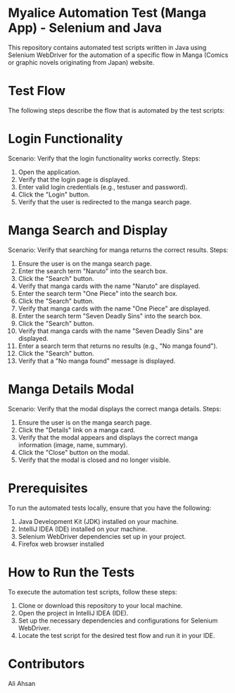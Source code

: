 # Myalice Automation Test (Manga App) - Selenium and Java

This repository contains automated test scripts written in Java using Selenium WebDriver for the automation of a specific flow in Manga (Comics or graphic novels originating from Japan) website.

# Test Flow

The following steps describe the flow that is automated by the test scripts:

# Login Functionality
Scenario: Verify that the login functionality works correctly.
Steps:
1. Open the application.
2. Verify that the login page is displayed.
3. Enter valid login credentials (e.g., testuser and password).
4. Click the "Login" button.
5. Verify that the user is redirected to the manga search page.

# Manga Search and Display
Scenario: Verify that searching for manga returns the correct results.
Steps:
1. Ensure the user is on the manga search page.
2. Enter the search term "Naruto" into the search box.
3. Click the "Search" button.
4. Verify that manga cards with the name "Naruto" are displayed.
5. Enter the search term "One Piece" into the search box.
6. Click the "Search" button.
7. Verify that manga cards with the name "One Piece" are displayed.
8. Enter the search term "Seven Deadly Sins" into the search box.
9. Click the "Search" button.
10. Verify that manga cards with the name "Seven Deadly Sins" are
displayed.
11. Enter a search term that returns no results (e.g., "No manga found").
12. Click the "Search" button.
13. Verify that a "No manga found" message is displayed.

# Manga Details Modal
Scenario: Verify that the modal displays the correct manga details.
Steps:
1. Ensure the user is on the manga search page.
2. Click the "Details" link on a manga card.
3. Verify that the modal appears and displays the correct manga
information (image, name, summary).
4. Click the "Close" button on the modal.
5. Verify that the modal is closed and no longer visible.

# Prerequisites

To run the automated tests locally, ensure that you have the following:

1. Java Development Kit (JDK) installed on your machine.
2. IntelliJ IDEA (IDE) installed on your machine. 
3. Selenium WebDriver dependencies set up in your project.
4. Firefox web browser installed

# How to Run the Tests

To execute the automation test scripts, follow these steps:

1. Clone or download this repository to your local machine.
2. Open the project in IntelliJ IDEA (IDE).
3. Set up the necessary dependencies and configurations for Selenium WebDriver.
4. Locate the test script for the desired test flow and run it in your IDE.


# Contributors
Ali Ahsan
